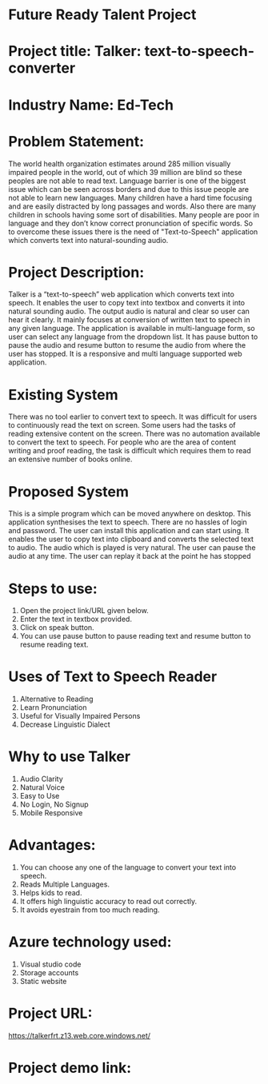 # Future Ready Talent Project
# Project title: Talker: text-to-speech-converter
# Industry Name: Ed-Tech
# Problem Statement: 
The world health organization estimates around 285 million visually impaired people in the world, out of which 39 million are blind so these peoples are not able to read text. Language barrier is one of the biggest issue which can be seen across borders and due to this issue people are not able to learn new languages. Many children have a hard time focusing and are easily distracted by long passages and words. Also there are many children in schools having some sort of disabilities. Many people are poor in language and they don’t know correct pronunciation of specific words. So to overcome these issues there is the need of "Text-to-Speech" application which converts text into natural-sounding audio.
# Project Description:
Talker is a “text-to-speech” web application which converts text into speech. It enables the user to copy text into textbox and converts it into natural sounding audio. The output audio is natural and clear so user can hear it clearly. It mainly focuses at conversion of written text to speech in any given language. The application is available in multi-language form, so user can select any language from the dropdown list. It has pause button to pause the audio and resume button to resume the audio from where the user has stopped. It is a responsive and multi language supported web application.
# Existing System
There was no tool earlier to convert text to speech. It was difficult for users to continuously read the text on screen. Some users had the tasks of reading extensive content on the screen. There was no automation available to convert the text to speech. For people who are the area of content writing and proof reading, the task is difficult which requires them to read an extensive number of books online.
# Proposed System
This is a simple program which can be moved anywhere on desktop. This application synthesises the text to speech. There are no hassles of login and password. The user can install this application and can start using. It enables the user to copy text into clipboard and converts the selected text to audio. The audio which is played is very natural. The user can pause the audio at any time. The user can replay it back at the point he has stopped
# Steps to use:
1) Open the project link/URL given below.
2) Enter the text in textbox provided.
3) Click on speak button.
4) You can use pause button to pause reading text and resume button to resume reading text.
# Uses of Text to Speech Reader
1) Alternative to Reading
2) Learn Pronunciation
3) Useful for Visually Impaired Persons
4) Decrease Linguistic Dialect
# Why to use Talker
1) Audio Clarity
2) Natural Voice
3) Easy to Use
4) No Login, No Signup
5) Mobile Responsive
# Advantages:
1) You can choose any one of the language to convert your text into speech.
2) Reads Multiple Languages.
3) Helps kids to read.
4) It offers high linguistic accuracy to read out correctly.
5) It avoids eyestrain from too much reading.
# Azure technology used:
1) Visual studio code
2) Storage accounts
3) Static website
# Project URL:
https://talkerfrt.z13.web.core.windows.net/

# Project demo link:
